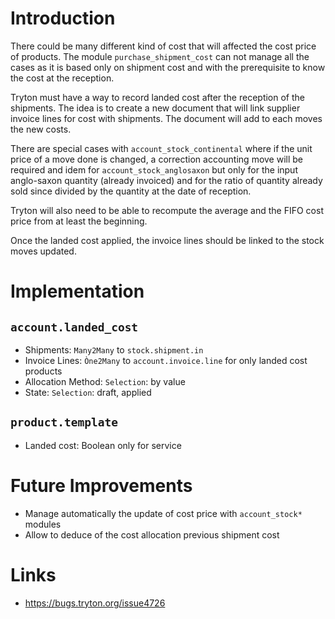 

# Introduction #

There could be many different kind of cost that will affected the cost price of products. The module `purchase_shipment_cost` can not manage all the cases as it is based only on shipment cost and with the prerequisite to know the cost at the reception.

Tryton must have a way to record landed cost after the reception of the shipments. The idea is to create a new document that will link supplier invoice lines for cost with shipments. The document will add to each moves the new costs.

There are special cases with `account_stock_continental` where if the unit price of a move done is changed, a correction accounting move will be required and idem for `account_stock_anglosaxon` but only for the input anglo-saxon quantity (already invoiced) and for the ratio of quantity already sold since divided by the quantity at the date of reception.

Tryton will also need to be able to recompute the average and the FIFO cost price from at least the beginning.

Once the landed cost applied, the invoice lines should be linked to the stock moves updated.

# Implementation #

## `account.landed_cost` ##

  * Shipments: `Many2Many` to `stock.shipment.in`
  * Invoice Lines: `Òne2Many` to `account.invoice.line` for only landed cost products
  * Allocation Method: `Selection`: by value
  * State: `Selection`: draft, applied

## `product.template` ##

  * Landed cost: Boolean only for service

# Future Improvements #

  * Manage automatically the update of cost price with `account_stock*` modules
  * Allow to deduce of the cost allocation previous shipment cost

# Links #

  * https://bugs.tryton.org/issue4726